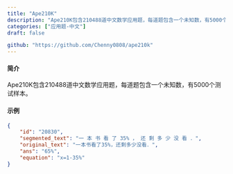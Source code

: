 ```yaml
---
title: "Ape210K"
description: "Ape210K包含210488道中文数学应用题，每道题包含一个未知数，有5000个测试样本。"
categories: ["应用题-中文"]
draft: false

github: "https://github.com/Chenny0808/ape210k"
---
```


#### 简介

Ape210K包含210488道中文数学应用题，每道题包含一个未知数，有5000个测试样本。

#### 示例

```json
{
	"id": "20830",
	"segmented_text": "一 本 书 看 了 35% ， 还 剩 多 少 没 看 ．",
	"original_text": "一本书看了35%，还剩多少没看．",
	"ans": "65%",
	"equation": "x=1-35%"
}
```